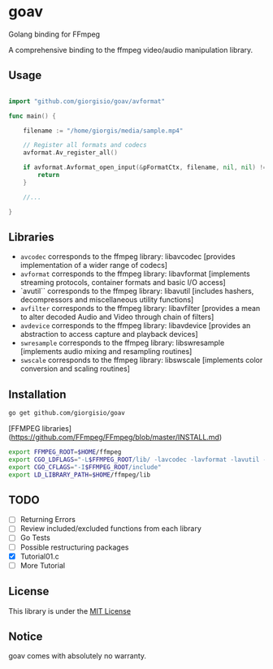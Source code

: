 # goav
Golang binding for FFmpeg

A comprehensive binding to the ffmpeg video/audio manipulation library.

## Usage

`````go

import "github.com/giorgisio/goav/avformat"

func main() {

	filename := "/home/giorgis/media/sample.mp4"

	// Register all formats and codecs
	avformat.Av_register_all()

	if avformat.Avformat_open_input(&pFormatCtx, filename, nil, nil) != 0 {
		return
	}

	//...

}
`````

## Libraries

* `avcodec` corresponds to the ffmpeg library: libavcodec [provides implementation of a wider range of codecs]
* `avformat` corresponds to the ffmpeg library: libavformat [implements streaming protocols, container formats and basic I/O access]
* `avutil`` corresponds to the ffmpeg library: libavutil [includes hashers, decompressors and miscellaneous utility functions]
* `avfilter` corresponds to the ffmpeg library: libavfilter [provides a mean to alter decoded Audio and Video through chain of filters]
* `avdevice` corresponds to the ffmpeg library: libavdevice [provides an abstraction to access capture and playback devices]
* `swresample` corresponds to the ffmpeg library: libswresample [implements audio mixing and resampling routines]
* `swscale` corresponds to the ffmpeg library: libswscale [implements color conversion and scaling routines]


## Installation

``` sh
go get github.com/giorgisio/goav
``` 

[FFMPEG libraries] (https://github.com/FFmpeg/FFmpeg/blob/master/INSTALL.md)


``` sh
export FFMPEG_ROOT=$HOME/ffmpeg
export CGO_LDFLAGS="-L$FFMPEG_ROOT/lib/ -lavcodec -lavformat -lavutil -lswscale -lswresample -lavdevice -lavfilter"
export CGO_CFLAGS="-I$FFMPEG_ROOT/include"
export LD_LIBRARY_PATH=$HOME/ffmpeg/lib
``` 

## TODO

- [ ] Returning Errors
- [ ] Review included/excluded functions from each library
- [ ] Go Tests
- [ ] Possible restructuring packages
- [x] Tutorial01.c
- [ ] More Tutorial

## License
This library is under the [MIT License](http://opensource.org/licenses/MIT)


## Notice
goav comes with absolutely no warranty.
